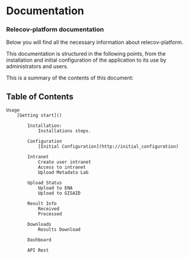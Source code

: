 # Documentation

### Relecov-platform documentation

Below you will find all the necessary information about relecov-platform.

This documentation is structured in the following points, from the installation and initial configuration of the application to its use by administrators and users.

This is a summary of the contents of this document:
## Table of Contents
    Usage
        [Getting start]()

            Installation:
                Installations steps.

            Configuration
                [Initial Configuration](http://initial_configuration)

            Intranet
                Create user intranet
                Access to intranet
                Upload Metadata Lab

            Upload Status
                Upload to ENA
                Upload to GISAID

            Result Info
                Received
                Processed

            Downloads
                Results Download

            Dashboard

            API Rest
